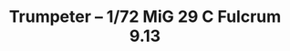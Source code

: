 ---
layout: product
title: "Trumpeter – 1/72 MiG 29 C Fulcrum 9.13"
price: "2700" 
desc: "N/A"
img_path: "/assets/img/TRU01675.webp"
brand: "N/A"
available: true
special_offer: false
new: false
soon: false
cat: "010000"
subcat: "013400"
subsubcat: "0N/A"
sifra: "TRU01675"
popular: false
---
